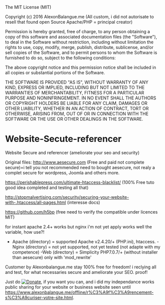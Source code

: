 The MIT License (MIT)

Copyright (c) 2016 AlexonBalangue.me (All custom, i did not autorisate to resell that found open Source Apache/PHP = principal creator)

Permission is hereby granted, free of charge, to any person obtaining a copy of this software and associated documentation files (the "Software"), to deal in the Software without restriction, including without limitation the rights to use, copy, modify, merge, publish, distribute, sublicense, and/or sell copies of the Software, and to permit persons to whom the Software is furnished to do so, subject to the following conditions:

The above copyright notice and this permission notice shall be included in all copies or substantial portions of the Software.

THE SOFTWARE IS PROVIDED "AS IS", WITHOUT WARRANTY OF ANY KIND, EXPRESS OR IMPLIED, INCLUDING BUT NOT LIMITED TO THE WARRANTIES OF MERCHANTABILITY, FITNESS FOR A PARTICULAR PURPOSE AND NONINFRINGEMENT. IN NO EVENT SHALL THE AUTHORS OR COPYRIGHT HOLDERS BE LIABLE FOR ANY CLAIM, DAMAGES OR OTHER LIABILITY, WHETHER IN AN ACTION OF CONTRACT, TORT OR OTHERWISE, ARISING FROM, OUT OF OR IN CONNECTION WITH THE SOFTWARE OR THE USE OR OTHER DEALINGS IN THE SOFTWARE.

# Website-Secute-referencer
Website Secure and referencer (ameliorate your seo and security)


Original files:
http://www.aesecure.com (Free and paid not complete secure)=i tell you not recommended  need to bought aesecure, not realy a complet secure for wordpress, Joomla and others more. 

https://perishablepress.com/ultimate-htaccess-blacklist/ (100% Free tuto good idea completed and testing all that)

http://stopmalvertising.com/security/securing-your-website-with-.htaccess/all-pages.html (interesse docs)

https://github.com/h5bp (free need to verify the compatible under licences MIT)

for instant apache 2.4+ works but nginx i'm not yet apply works well the variable, how use?!

- Apache (directory) = supported Apache v2.4.20/+ (PHP.ini), htaccess.
-Nginx (directory) = not yet supported, not yet tested (not adapte with my competence)
-Web (directory) = Simplicity PHP7.0.7/+ (without installer than aesecure) only with 'mod_rewrite'

Customer by Alexonbalangue.me stay 100% free for freedom! i reclying all and test, for what necessaries secure and ameliorate your SEO. proof!

Just do [![Donate](https://img.shields.io/badge/Donate-PayPal-green.svg)](https://paypal.me/alexonbalangue), if you want you can, and i did my independance works public sharing for your website or business website seen until https://www.alexonbalangue.me/offline/r%C3%A9f%C3%A9rencement-s%C3%A9curiser-votre-site.html. 
